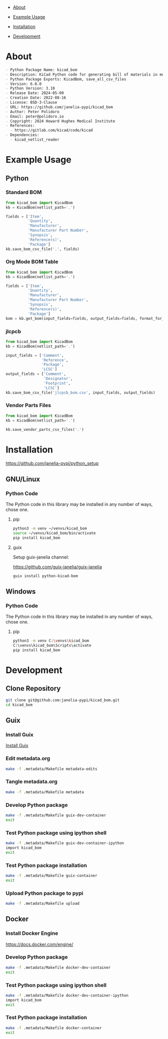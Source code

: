 - [About](#org692dbb0)
- [Example Usage](#org21b4977)
- [Installation](#org71b6523)
- [Development](#org44067cc)

    <!-- This file is generated automatically from metadata -->
    <!-- File edits may be overwritten! -->


<a id="org692dbb0"></a>

# About

```markdown
- Python Package Name: kicad_bom
- Description: KiCad Python code for generating bill of materials in multiple formats.
- Python Package Exports: KicadBom, save_all_csv_files
- Version: 6.0.0
- Python Version: 3.10
- Release Date: 2024-05-09
- Creation Date: 2022-08-16
- License: BSD-3-Clause
- URL: https://github.com/janelia-pypi/kicad_bom
- Author: Peter Polidoro
- Email: peter@polidoro.io
- Copyright: 2024 Howard Hughes Medical Institute
- References:
  - https://gitlab.com/kicad/code/kicad
- Dependencies:
  - kicad_netlist_reader
```


<a id="org21b4977"></a>

# Example Usage


## Python


### Standard BOM

```python
from kicad_bom import KicadBom
kb = KicadBom(netlist_path='.')

fields = ['Item',
          'Quantity',
          'Manufacturer',
          'Manufacturer Part Number',
          'Synopsis',
          'Reference(s)',
          'Package']
kb.save_bom_csv_file('.', fields)
```


### Org Mode BOM Table

```python
from kicad_bom import KicadBom
kb = KicadBom(netlist_path='.')

fields = ['Item',
          'Quantity',
          'Manufacturer',
          'Manufacturer Part Number',
          'Synopsis',
          'Reference(s)',
          'Package']
bom = kb.get_bom(input_fields=fields, output_fields=fields, format_for_org_table=True)
```


### jlcpcb

```python
from kicad_bom import KicadBom
kb = KicadBom(netlist_path='.')

input_fields = ['Comment',
                'Reference',
                'Package',
                'LCSC']
output_fields = ['Comment',
                 'Designator',
                 'Footprint',
                 'LCSC']
kb.save_bom_csv_file('jlcpcb_bom.csv', input_fields, output_fields)
```


### Vendor Parts Files

```python
from kicad_bom import KicadBom
kb = KicadBom(netlist_path='.')

kb.save_vendor_parts_csv_files('.')
```


<a id="org71b6523"></a>

# Installation

<https://github.com/janelia-pypi/python_setup>


## GNU/Linux


### Python Code

The Python code in this library may be installed in any number of ways, chose one.

1.  pip

    ```sh
    python3 -m venv ~/venvs/kicad_bom
    source ~/venvs/kicad_bom/bin/activate
    pip install kicad_bom
    ```

2.  guix

    Setup guix-janelia channel:
    
    <https://github.com/guix-janelia/guix-janelia>
    
    ```sh
    guix install python-kicad-bom
    ```


## Windows


### Python Code

The Python code in this library may be installed in any number of ways, chose one.

1.  pip

    ```sh
    python3 -m venv C:\venvs\kicad_bom
    C:\venvs\kicad_bom\Scripts\activate
    pip install kicad_bom
    ```


<a id="org44067cc"></a>

# Development


## Clone Repository

```sh
git clone git@github.com:janelia-pypi/kicad_bom.git
cd kicad_bom
```


## Guix


### Install Guix

[Install Guix](https://guix.gnu.org/manual/en/html_node/Binary-Installation.html)


### Edit metadata.org

```sh
make -f .metadata/Makefile metadata-edits
```


### Tangle metadata.org

```sh
make -f .metadata/Makefile metadata
```


### Develop Python package

```sh
make -f .metadata/Makefile guix-dev-container
exit
```


### Test Python package using ipython shell

```sh
make -f .metadata/Makefile guix-dev-container-ipython
import kicad_bom
exit
```


### Test Python package installation

```sh
make -f .metadata/Makefile guix-container
exit
```


### Upload Python package to pypi

```sh
make -f .metadata/Makefile upload
```


## Docker


### Install Docker Engine

<https://docs.docker.com/engine/>


### Develop Python package

```sh
make -f .metadata/Makefile docker-dev-container
exit
```


### Test Python package using ipython shell

```sh
make -f .metadata/Makefile docker-dev-container-ipython
import kicad_bom
exit
```


### Test Python package installation

```sh
make -f .metadata/Makefile docker-container
exit
```
